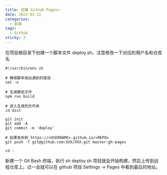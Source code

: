 ```yaml
---
title: 部署 Github Pages🔥
date: 2023-03-22
categories:
  - 前端
tags:
  - Github
sticky: 3
---
```


在项目根目录下创建一个脚本文件 deploy.sh，注意修改一下对应的用户名和仓库名
```
#!/usr/bin/env sh

# 确保脚本抛出遇到的错误
set -e

# 生成静态文件
npm run build

# 进入生成的文件夹
cd dist

git init
git add -A
git commit -m 'deploy'

# 如果发布到 https://<USERNAME>.github.io/<REPO>
git push -f git@github.com:XXX/XXX.git master:gh-pages

cd -
```

新建一个  Git Bash 终端，执行 sh deploy.sh
项目就会开始构建，然后上传到远程仓库上。过一会就可以在 github 项目 Settings -> Pages 中看到最后的地址。